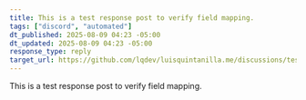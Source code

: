 ```yaml
---
title: This is a test response post to verify field mapping.
tags: ["discord", "automated"]
dt_published: 2025-08-09 04:23 -05:00
dt_updated: 2025-08-09 04:23 -05:00
response_type: reply
target_url: https://github.com/lqdev/luisquintanilla.me/discussions/test
---
```


This is a test response post to verify field mapping.